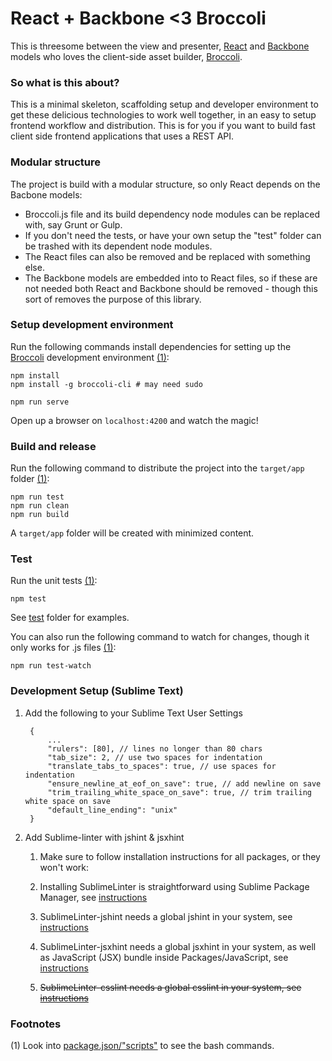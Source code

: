 # React + Backbone <3 Broccoli
This is threesome between the view and presenter, [React](http://facebook.github.io/react/docs/getting-started.html) and [Backbone](http://backbonejs.org/) models who loves the client-side asset builder, [Broccoli](https://github.com/broccolijs/broccoli).

### So what is this about?
This is a minimal skeleton, scaffolding setup and developer environment to get these delicious technologies to work well together, in an easy to setup frontend workflow and distribution. This is for you if you want to build fast client side frontend applications that uses a REST API.

### Modular structure
The project is build with a modular structure, so only React depends on the Bacbone models:

* Broccoli.js file and its build dependency node modules can be replaced with, say Grunt or Gulp.
* If you don't need the tests, or have your own setup the "test" folder can be trashed with its dependent node modules.
* The React files can also be removed and be replaced with something else.
* The Backbone models are embedded into to React files, so if these are not needed both React and Backbone should be removed - though this sort of removes the purpose of this library.

### Setup development environment
Run the following commands install dependencies for setting up the [Broccoli](https://github.com/broccolijs/broccoli) development environment [(1)](https://github.com/mlunoe/react-bb-broccoli#footnotes):

	npm install
	npm install -g broccoli-cli # may need sudo

	npm run serve

Open up a browser on `localhost:4200` and watch the magic!


### Build and release
Run the following command to distribute the project into the `target/app` folder [(1)](https://github.com/mlunoe/react-bb-broccoli#footnotes):

	npm run test
	npm run clean
	npm run build

A `target/app` folder will be created with minimized content.

### Test
Run the unit tests [(1)](https://github.com/mlunoe/react-bb-broccoli#footnotes):

	npm test

See [test](https://github.com/mlunoe/react-bb-broccoli/tree/master/test) folder for examples.

You can also run the following command to watch for changes, though it only works for .js files [(1)](https://github.com/mlunoe/react-bb-broccoli#footnotes):

	npm run test-watch

### Development Setup (Sublime Text)

1. Add the following to your Sublime Text User Settings

		{
			...
			"rulers": [80], // lines no longer than 80 chars
			"tab_size": 2, // use two spaces for indentation
			"translate_tabs_to_spaces": true, // use spaces for indentation
			"ensure_newline_at_eof_on_save": true, // add newline on save
			"trim_trailing_white_space_on_save": true, // trim trailing white space on save
			"default_line_ending": "unix"
		}

2. Add Sublime-linter with jshint & jsxhint
	1. Make sure to follow installation instructions for all packages, or they won't work:

	2. Installing SublimeLinter is straightforward using Sublime Package Manager, see [instructions](http://sublimelinter.readthedocs.org/en/latest/installation.html#installing-via-pc)

	3. SublimeLinter-jshint needs a global jshint in your system, see [instructions](https://github.com/SublimeLinter/SublimeLinter-jshint#linter-installation)

	4. SublimeLinter-jsxhint needs a global jsxhint in your system, as well as JavaScript (JSX) bundle inside Packages/JavaScript, see [instructions](https://github.com/SublimeLinter/SublimeLinter-jsxhint#linter-installation)

	5. ~~SublimeLinter-csslint needs a global csslint in your system, see [instructions](https://github.com/SublimeLinter/SublimeLinter-csslint#linter-installation)~~

### Footnotes
(1) Look into [package.json/"scripts"](https://github.com/mlunoe/react-bb-broccoli/blob/master/package.json#L37) to see the bash commands.
